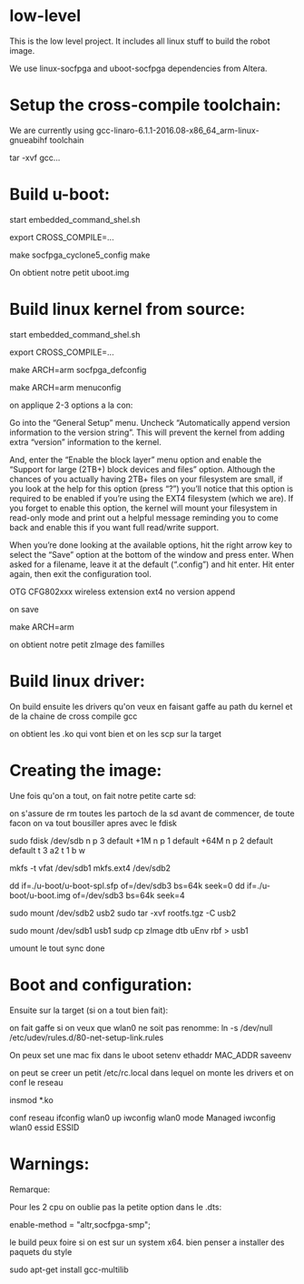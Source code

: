 low-level
====

This is the low level project. It includes all linux stuff to build the robot
image.

We use linux-socfpga and uboot-socfpga dependencies from Altera.

Setup the cross-compile toolchain:
====

We are currently using gcc-linaro-6.1.1-2016.08-x86_64_arm-linux-gnueabihf toolchain

tar -xvf gcc...

Build u-boot:
====

start embedded_command_shel.sh

export CROSS_COMPILE=...

make socfpga_cyclone5_config
make

On obtient notre petit uboot.img

Build linux kernel from source:
====

start embedded_command_shel.sh

export CROSS_COMPILE=...

make ARCH=arm socfpga_defconfig

make ARCH=arm menuconfig

on applique 2-3 options a la con:

Go into the “General Setup” menu. Uncheck “Automatically append version information to the version string”. This will prevent the kernel from adding extra “version” information to the kernel.

And, enter the “Enable the block layer” menu option and enable the “Support for large (2TB+) block devices and files” option. Although the chances of you actually having 2TB+ files on your filesystem are small, if you look at the help for this option (press “?”) you’ll notice that this option is required to be enabled if you’re using the EXT4 filesystem (which we are). If you forget to enable this option, the kernel will mount your filesystem in read-only mode and print out a helpful message reminding you to come back and enable this if you want full read/write support.

When you’re done looking at the available options, hit the right arrow key to select the “Save” option at the bottom of the window and press enter. When asked for a filename, leave it at the default (“.config”) and hit enter. Hit enter again, then exit the configuration tool.

OTG
CFG802xxx wireless extension
ext4
no version append

on save

make ARCH=arm

on obtient notre petit zImage des familles

Build linux driver:
====

On build ensuite les drivers qu'on veux en faisant gaffe au path du kernel
et de la chaine de cross compile gcc

on obtient les .ko qui vont bien et on les scp sur la target

Creating the image:
====

Une fois qu'on a tout, on fait notre petite carte sd:

on s'assure de rm toutes les partoch de la sd avant de commencer, de toute facon
on va tout bousiller apres avec le fdisk

sudo fdisk /dev/sdb
n p 3 default +1M
n p 1 default +64M
n p 2 default default
t 3 a2
t 1 b
w

mkfs -t vfat /dev/sdb1
mkfs.ext4 /dev/sdb2

dd if=./u-boot/u-boot-spl.sfp of=/dev/sdb3 bs=64k seek=0
dd if=./u-boot/u-boot.img of=/dev/sdb3 bs=64k seek=4

sudo mount /dev/sdb2 usb2
sudo tar -xvf rootfs.tgz -C usb2

sudo mount /dev/sdb1 usb1
sudp cp zImage dtb uEnv rbf > usb1

umount le tout
sync
done

Boot and configuration:
====

Ensuite sur la target (si on a tout bien fait):

on fait gaffe si on veux que wlan0 ne soit pas renomme:
ln -s /dev/null /etc/udev/rules.d/80-net-setup-link.rules

On peux set une mac fix dans le uboot
setenv ethaddr MAC_ADDR
saveenv

on peut se creer un petit /etc/rc.local dans lequel on monte les drivers et on
conf le reseau

insmod *.ko

conf reseau
ifconfig wlan0 up
iwconfig wlan0 mode Managed
iwconfig wlan0 essid ESSID

Warnings:
====

Remarque:

Pour les 2 cpu on oublie pas la petite option dans le .dts:

enable-method = "altr,socfpga-smp";


le build peux foire si on est sur un system x64. bien penser a installer des
paquets du style

sudo apt-get install gcc-multilib


